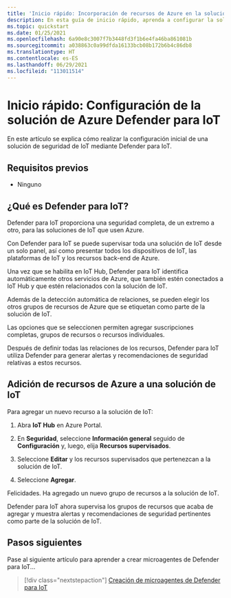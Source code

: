 ```yaml
---
title: 'Inicio rápido: Incorporación de recursos de Azure en la solución de IoT'
description: En esta guía de inicio rápido, aprenda a configurar la solución de IoT de un extremo a otro mediante Azure Defender para IoT.
ms.topic: quickstart
ms.date: 01/25/2021
ms.openlocfilehash: 6a90e8c3007f7b3448fd3f1b6e4fa46ba861081b
ms.sourcegitcommit: a038863c0a99dfda16133bcb08b172b6b4c86db8
ms.translationtype: HT
ms.contentlocale: es-ES
ms.lasthandoff: 06/29/2021
ms.locfileid: "113011514"
---
```

# <a name="quickstart-configure-your-azure-defender-for-iot-solution"></a>Inicio rápido: Configuración de la solución de Azure Defender para IoT

En este artículo se explica cómo realizar la configuración inicial de una solución de seguridad de IoT mediante Defender para IoT.

## <a name="prerequisites"></a>Requisitos previos

- Ninguno

## <a name="what-is-defender-for-iot"></a>¿Qué es Defender para IoT?

Defender para IoT proporciona una seguridad completa, de un extremo a otro, para las soluciones de IoT que usen Azure.

Con Defender para IoT se puede supervisar toda una solución de IoT desde un solo panel, así como presentar todos los dispositivos de IoT, las plataformas de IoT y los recursos back-end de Azure.

Una vez que se habilita en IoT Hub, Defender para IoT identifica automáticamente otros servicios de Azure, que también estén conectados a IoT Hub y que estén relacionados con la solución de IoT.

Además de la detección automática de relaciones, se pueden elegir los otros grupos de recursos de Azure que se etiquetan como parte de la solución de IoT.

Las opciones que se seleccionen permiten agregar suscripciones completas, grupos de recursos o recursos individuales.

Después de definir todas las relaciones de los recursos, Defender para IoT utiliza Defender para generar alertas y recomendaciones de seguridad relativas a estos recursos.

## <a name="add-azure-resources-to-your-iot-solution"></a>Adición de recursos de Azure a una solución de IoT

Para agregar un nuevo recurso a la solución de IoT:

1. Abra **IoT Hub** en Azure Portal.

1. En **Seguridad**, seleccione **Información general** seguido de **Configuración** y, luego, elija **Recursos supervisados**.

1. Seleccione **Editar** y los recursos supervisados que pertenezcan a la solución de IoT.

1. Seleccione **Agregar**.

Felicidades. Ha agregado un nuevo grupo de recursos a la solución de IoT.

Defender para IoT ahora supervisa los grupos de recursos que acaba de agregar y muestra alertas y recomendaciones de seguridad pertinentes como parte de la solución de IoT.

## <a name="next-steps"></a>Pasos siguientes

Pase al siguiente artículo para aprender a crear microagentes de Defender para IoT...

> [!div class="nextstepaction"]
> [Creación de microagentes de Defender para IoT](quickstart-create-security-twin.md)
